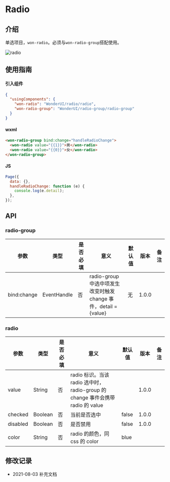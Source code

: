 # Radio

## 介绍

单选项目，`won-radio`。必须与`won-radio-group`搭配使用。

![radio](https://j1.58cdn.com.cn/jinrong/images/ems1627977629316f094920387089.png)

## 使用指南

#### 引入组件

```json
{
  "usingComponents": {
    "won-radio": "WonderUI/radio/radio",
    "won-radio-group": "WonderUI/radio-group/radio-group"
  }
}
```

#### wxml

```html
<won-radio-group bind:change="handleRadioChange">
  <won-radio value="{{1}}">男</won-radio>
  <won-radio value="{{0}}">女</won-radio>
</won-radio-group>
```

#### JS

```javascript
Page({
  data: {},
  handleRadioChange: function (e) {
    console.log(e.detail);
  },
});
```

## API

### radio-group

| 参数        | 类型        | 是否必填 | 意义                                                             | 默认值 | 版本  | 备注 |
| ----------- | ----------- | -------- | ---------------------------------------------------------------- | ------ | ----- | ---- |
| bind:change | EventHandle | 否       | radio-group 中选中项发生改变时触发 change 事件，detail = {value} | 无     | 1.0.0 |      |

### radio

| 参数     | 类型    | 是否必填 | 意义                                                                           | 默认值 | 版本  | 备注 |
| -------- | ------- | -------- | ------------------------------------------------------------------------------ | ------ | ----- | ---- |
| value    | String  | 否       | radio 标识。当该 radio 选中时，radio-group 的 change 事件会携带 radio 的 value |        | 1.0.0 |
| checked  | Boolean | 否       | 当前是否选中                                                                   | false  | 1.0.0 |
| disabled | Boolean | 否       | 是否禁用                                                                       | false  | 1.0.0 |      |
| color    | String  | 否       | radio 的颜色，同 css 的 color                                                  | blue   |

## 修改记录

- 2021-08-03 补充文档
